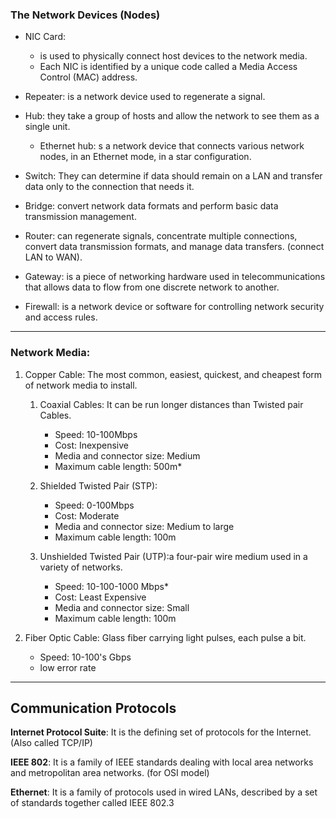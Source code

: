 ### The Network Devices (Nodes)
+ NIC Card:
	+ is used to physically connect host devices to the network media.
	+ Each NIC is identified by a unique code called a Media Access Control (MAC) address.
	
+ Repeater: is a network device used to regenerate a signal.

+ Hub: they take a group of hosts and allow the network to see them as a single unit.
	+ Ethernet hub: s a network device that connects various network nodes, in an Ethernet mode, in a star configuration.
	
+ Switch: They can determine if data should remain on a LAN and transfer data only to the connection that needs it.

+ Bridge: convert network data formats and perform basic data transmission management.

+ Router: can regenerate signals, concentrate multiple connections, convert data transmission formats, and manage data transfers. (connect LAN to WAN).

+ Gateway: is a piece of networking hardware used in telecommunications that allows data to flow from one discrete network to another.

+ Firewall: is a network device or software for controlling network security and access rules.

****
### Network Media: 
1. Copper Cable: The most common, easiest, quickest, and cheapest form of network media to install.
	1. Coaxial Cables: It can be run longer distances than Twisted pair Cables.
		+ Speed: 10-100Mbps
		+ Cost: Inexpensive
		+ Media and connector size: Medium
		+ Maximum cable length: 500m*
		
	2. Shielded Twisted Pair (STP):
		+  Speed: 0-100Mbps
		+ Cost: Moderate
		+ Media and connector size: Medium to large
		+ Maximum cable length: 100m
		
	3. Unshielded Twisted Pair (UTP):a four-pair wire medium used in a variety of networks.
		+ Speed: 10-100-1000 Mbps*
		+ Cost: Least Expensive
		+ Media and connector size: Small
		+ Maximum cable length: 100m
		
2. Fiber Optic Cable: Glass fiber carrying light pulses, each pulse a bit.
	+ Speed: 10-100's Gbps
	+ low error rate

*** 
## Communication Protocols
**Internet Protocol Suite**: It is the defining set of protocols for the Internet. (Also called TCP/IP)

**IEEE 802**: It is a family of IEEE standards dealing with local area networks and metropolitan area networks. (for OSI model)

**Ethernet**: It is a family of protocols used in wired LANs, described by a set of standards together called IEEE 802.3